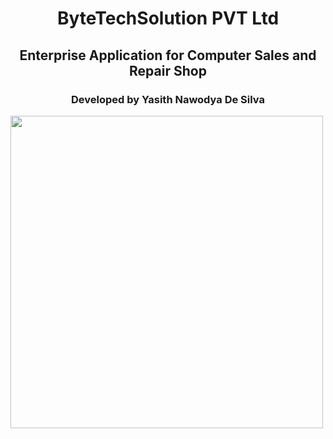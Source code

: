<h1 align="center">ByteTechSolution PVT Ltd</h1>
<h2 align="center">Enterprise Application for Computer Sales and Repair Shop</h2>
<h3 align="center">Developed by Yasith Nawodya De Silva</h3>

<img src="https://github.com/user-attachments/assets/2aeee517-cf68-4713-8a42-37ff6908d089" width="500px" height="500px"/>
